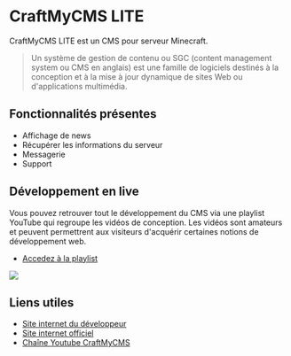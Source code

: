 # CraftMyCMS LITE

CraftMyCMS LITE est un CMS pour serveur Minecraft. 

> Un système de gestion de contenu ou SGC (content management system ou CMS en anglais) est une famille de logiciels destinés  à la conception et à la mise à jour dynamique de sites Web ou d'applications multimédia. 

## Fonctionnalités présentes

 - Affichage de news
 - Récupérer les informations du serveur
 - Messagerie
 - Support


## Développement en live

Vous pouvez retrouver tout le développement du CMS via une playlist YouTube qui regroupe les vidéos de conception. Les vidéos sont amateurs et peuvent permettrent aux visiteurs d'acquérir certaines notions de développement web.<br>
* [Accedez à la playlist](https://www.youtube.com/playlist?list=PLg7FNlvVE7nzEKCenp2UgLoFmE8d95zSY)

<a href="https://www.youtube.com/playlist?list=PLg7FNlvVE7nzEKCenp2UgLoFmE8d95zSY"><img src="http://www.icone-png.com/png/6/6172.png"></a>

## Liens utiles
* [Site internet du développeur](http://www.kevinguiot.fr/)
* [Site internet officiel](https://www.craftmycms.fr/)
* [Chaîne Youtube CraftMyCMS](https://www.youtube.com/user/CraftMyCMSFR)
